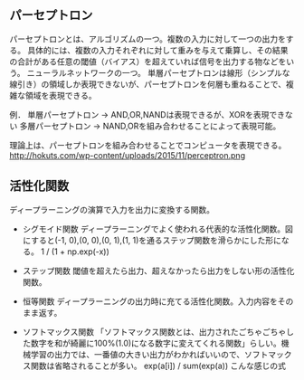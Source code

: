 ## パーセプトロン
パーセプトロンとは、アルゴリズムの一つ。複数の入力に対して一つの出力をする。
具体的には、複数の入力それぞれに対して重みを与えて乗算し、その結果の合計がある任意の閾値（バイアス）を超えていれば信号を出力する物などをいう。
ニューラルネットワークの一つ。
単層パーセプトロンは線形（シンプルな線引き）の領域しか表現できないが、パーセプトロンを何層も重ねることで、複雑な領域を表現できる。

例．
単層パーセプトロン
→ AND,OR,NANDは表現できるが、XORを表現できない
多層パーセプトロン
→ NAND,ORを組み合わせることによって表現可能。

理論上は、パーセプトロンを組み合わせることでコンピュータを表現できる。
http://hokuts.com/wp-content/uploads/2015/11/perceptron.png


## 活性化関数
ディープラーニングの演算で入力を出力に変換する関数。

- シグモイド関数
ディープラーニングでよく使われる代表的な活性化関数。図にすると(-1, 0),(0, 0),(0, 1),(1, 1)を通るステップ関数を滑らかにした形になる。
1 / (1 + np.exp(-x))

- ステップ関数
閾値を超えたら出力、超えなかったら出力をしない形の活性化関数。

- 恒等関数
ディープラーニングの出力時に充てる活性化関数。入力内容をそのまま返す。

- ソフトマックス関数
「ソフトマックス関数とは、出力されたごちゃごちゃした数字を和が綺麗に100%(1.0)になる数字に変えてくれる関数」らしい。機械学習の出力では、一番値の大きい出力がわかればいいので、ソフトマックス関数は省略されることが多い。
exp(a[i]) / sum(exp(a))
こんな感じの式